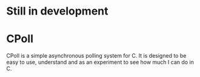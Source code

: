 # Still in development

# CPoll

CPoll is a simple asynchronous polling system for C. It is designed to be easy to use, understand and as an experiment to see how much I can do in C.

